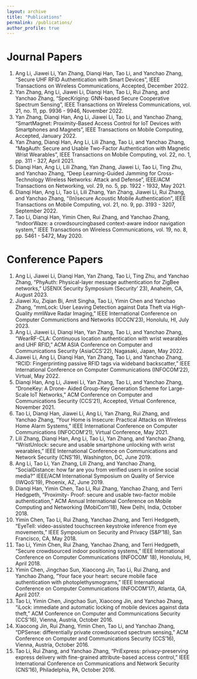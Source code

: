 ```yaml
---
layout: archive
title: "Publications"
permalink: /publications/
author_profile: true
---
```




Journal Papers
======

1. Ang Li, Jiawei Li, Yan Zhang, Dianqi Han, Tao Li, and Yanchao Zhang, “Secure UHF RFID
Authentication with Smart Devices”, IEEE Transactions on Wireless Communications, Accepted,
December 2022. 
2. Yan Zhang, Ang Li, Jiawei Li, Dianqi Han, Tao Li, Rui Zhang, and Yanchao Zhang, “SpecKriging:
GNN-based Secure Cooperative Spectrum Sensing”, IEEE Transactions on Wireless Communications,
vol. 21, no. 11, pp. 9936 - 9946, November 2022. 
3. Yan Zhang, Dianqi Han, Ang Li, Jiawei Li, Tao Li, and Yanchao Zhang, “SmartMagnet:
Proximity-Based Access Control for IoT Devices with Smartphones and Magnets”, IEEE Transactions
on Mobile Computing, Accepted, January 2022. 
4. Yan Zhang, Dianqi Han, Ang Li, Lili Zhang, Tao Li, and Yanchao Zhang, “MagAuth: Secure
and Usable Two-Factor Authentication with Magnetic Wrist Wearables”, IEEE Transactions on
Mobile Computing, vol. 22, no. 1, pp. 311 - 327, April 2021. 
5. Dianqi Han, Ang Li, Lili Zhang, Yan Zhang, Jiawei Li, Tao Li, Ting Zhu, and Yanchao Zhang,
“Deep Learning-Guided Jamming for Cross-Technology Wireless Networks: Attack and Defense”,
IEEE/ACM Transactions on Networking, vol. 29, no. 5, pp. 1922 - 1932, May 2021.
6. Dianqi Han, Ang Li, Tao Li, Lili Zhang, Yan Zhang, Jiawei Li, Rui Zhang, and Yanchao Zhang,
“(In)secure Acoustic Mobile Authentication”, IEEE Transactions on Mobile Computing, vol. 21,
no. 9, pp. 3193 - 3207, September 2022. 
7. Tao Li, Dianqi Han, Yimin Chen, Rui Zhang, and Yanchao Zhang, “IndoorWaze: a crowdsourcingbased
context-aware indoor navigation system,” IEEE Transactions on Wireless Communications,
vol. 19, no. 8, pp. 5461 - 5472, May 2020. 

Conference Papers
======

1. Ang Li, Jiawei Li, Dianqi Han, Yan Zhang, Tao Li, Ting Zhu, and Yanchao Zhang, “PhyAuth:
Physical-layer message authentication for ZigBee networks,” USENIX Security Symposium (Security’
23), Anaheim, CA, August 2023. 
2. Jiawei Xu, Ziqian Bi, Amit Singha, Tao Li, Yimin Chen and Yanchao Zhang, “mmLock: User
Leaving Detection against Data Theft via High-Quality mmWave Radar Imaging,” IEEE International
Conference on Computer Communictions and Networks (ICCCN’23), Honolulu, HI, July 2023. 
3. Ang Li, Jiawei Li, Dianqi Han, Yan Zhang, Tao Li, and Yanchao Zhang, “WearRF-CLA: Continuous
location authentication with wrist wearables and UHF RFID,” ACM ASIA Conference
on Computer and Communications Security (AsiaCCS’22), Nagasaki, Japan, May 2022. 
4. Jiawei Li, Ang Li, Dianqi Han, Yan Zhang, Tao Li, and Yanchao Zhang, “RCID: Fingerprinting
passive RFID tags via wideband backscatter,” IEEE International Conference on Computer
Communications (INFOCOM’22), Virtual, May 2022. 
5. Dianqi Han, Ang Li, Jiawei Li, Yan Zhang, Tao Li, and Yanchao Zhang, “DroneKey: A Drone-
Aided Group-Key Generation Scheme for Large-Scale IoT Networks,” ACM Conference on Computer
and Communications Security (CCS’21), Accepted, Virtual Conference, November 2021. 
6. Tao Li, Dianqi Han, Jiawei Li, Ang Li, Yan Zhang, Rui Zhang, and Yanchao Zhang, “Your
Home is Insecure: Practical Attacks on Wireless Home Alarm Systems,” IEEE International
Conference on Computer Communications (INFOCOM‘21), Virtual Conference, May 2021. 
7. Lili Zhang, Dianqi Han, Ang Li, Tao Li, Yan Zhang, and Yanchao Zhang, “WristUnlock: secure
and usable smartphone unlocking with wrist wearables,” IEEE International Conference on Communications
and Network Security (CNS’19), Washington, DC, June 2019. 
8. Ang Li, Tao Li, Yan Zhang, Lili Zhang, and Yanchao Zhang, “SocialDistance: how far are you
from verified users in online social media?” IEEE/ACM International Symposium on Quality of
Service (IWQoS’19), Phoenix, AZ, June 2019. 
9. Dianqi Han, Yimin Chen, Tao Li, Rui Zhang, Yanchao Zhang, and Terri Hedgpeth, “Proximity-
Proof: secure and usable two-factor mobile authentication,” ACM Annual International Conference
on Mobile Computing and Networking (MobiCom’18), New Delhi, India, October 2018. 
10. Yimin Chen, Tao Li, Rui Zhang, Yanchao Zhang, and Terri Hedgpeth, “EyeTell: video-assisted
touchscreen keystroke inference from eye movements,” IEEE Symposium on Security and Privacy
(S&P’18), San Francisco, CA, May 2018. 
11. Tao Li, Yimin Chen, Rui Zhang, Yanchao Zhang, and Terri Hedgpeth, “Secure crowdsourced
indoor positioning systems,” IEEE International Conference on Computer Communications (INFOCOM’
18), Honolulu, HI, April 2018. 
12. Yimin Chen, Jingchao Sun, Xiaocong Jin, Tao Li, Rui Zhang, and Yanchao Zhang, “Your face
your heart: secure mobile face authentication with photoplethysmograms,” IEEE International
Conference on Computer Communications (INFOCOM’17), Atlanta, GA, April 2017. 
13. Tao Li, Yimin Chen, Jingchao Sun, Xiaocong Jin, and Yanchao Zhang, “iLock: immediate
and automatic locking of mobile devices against data theft,” ACM Conference on Computer and
Communications Security (CCS’16), Vienna, Austria, October 2016. 
14. Xiaocong Jin, Rui Zhang, Yimin Chen, Tao Li, and Yanchao Zhang, “DPSense: differentially
private crowdsourced spectrum sensing,” ACM Conference on Computer and Communications
Security (CCS’16), Vienna, Austria, October 2016. 
15. Tao Li, Rui Zhang, and Yanchao Zhang, “PriExpress: privacy-preserving express delivery with
fine-grained attribute-based access control,” IEEE International Conference on Communications
and Network Security (CNS’16), Philadelphia, PA, October 2016. 
